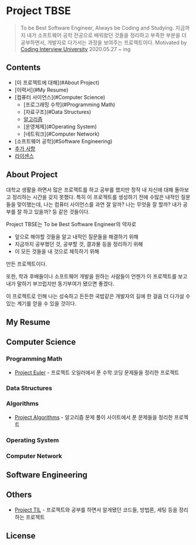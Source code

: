 # Project TBSE

> To be Best Software Engineer, Always be Coding and Studying.
> 지금까지 내가 소프트웨어 공학 전공으로 배워왔던 것들을 정리하고 부족한 부분을 더 공부하면서, 개발자로 다가서는 과정을 보여주는 프로젝트이다.
> Motivated by [Coding Interview University](https://github.com/jwasham/coding-interview-university/blob/master/translations/README-ko.md)
> 2020.05.27 ~ ing

## Contents

* [이 프로젝트에 대해](#About Project)
* [이력서](#My Resume)
* [컴퓨터 사이언스](#Computer Science)
    - [프로그래밍 수학](#Programming Math)
    - [자료구조](#Data Structures)
    - [알고리즘](#Algorithms)
    - [운영체제](#Operating System)
    - [네트워크](#Computer Network)
* [소프트웨어 공학](#Software Engineering)
* [추가 사항](#Others)
* [라이센스](#License)

## About Project

대학교 생활을 하면서 많은 프로젝트를 하고 공부를 했지만 정작 내 자신에 대해 돌아보고 정리하는 시간을 갖지 못했다. 특히 이 프로젝트를 생성하기 전에 수많은 내적인 질문들을 맞이했는데, 나는 컴퓨터 사이언스를 과연 잘 알까? 나는 무엇을 잘 할까? 내가 공부를 잘 하고 있을까? 등 같은 것들이다.

Project TBSE는 To be Best Software Engineer의 약자로

* 앞으로 해야할 것들을 알고 내적인 질문들을 해결하기 위해
* 지금까지 공부했던 것, 공부할 것, 결과물 등을 정리하기 위해
* 이 모든 것들을 내 것으로 체득하기 위해

만든 프로젝트이다.

또한, 학과 후배들이나 소프트웨어 개발을 원하는 사람들이 언젠가 이 프로젝트를 보고 내가 말하기 부끄럽지만 동기부여가 됐으면 좋겠다.

이 프로젝트로 인해 나는 성숙하고 든든한 국밥같은 개발자의 길에 한 걸음 더 다가설 수 있는 계기를 얻을 수 있을 것이다.

## My Resume

## Computer Science

### Programming Math

* [Project Euler](https://github.com/bonomoon/project-euler) - 프로젝트 오일러에서 푼 수학 코딩 문제들을 정리한 프로젝트

### Data Structures

### Algorithms

* [Project Algorithms](https://github.com/bonomoon/project-algorithms) - 알고리즘 문제 풀이 사이트에서 푼 문제들을 정리한 프로젝트

### Operating System

### Computer Network

## Software Engineering

## Others

* [Project TIL](https://github.com/bonomoon/project-TIL) - 프로젝트와 공부를 하면서 알게됐던 코드들, 방법론, 세팅 등을 정리하는 프로젝트

## License
